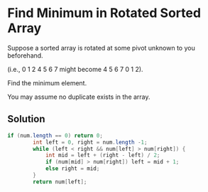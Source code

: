 # Find Minimum in Rotated Sorted Array

Suppose a sorted array is rotated at some pivot unknown to you beforehand.

(i.e., 0 1 2 4 5 6 7 might become 4 5 6 7 0 1 2).

Find the minimum element.

You may assume no duplicate exists in the array.

## Solution

```java
if (num.length == 0) return 0;
        int left = 0, right = num.length -1;
        while (left < right && num[left] > num[right]) {
            int mid = left + (right - left) / 2;
            if (num[mid] > num[right]) left = mid + 1;
            else right = mid;
        }
        return num[left];
```